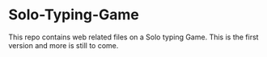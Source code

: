# Solo-Typing-Game
This repo contains web related files on a Solo typing Game. This is the first version and more is still to come.
